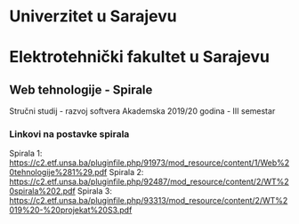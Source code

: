 # Univerzitet u Sarajevu
# Elektrotehnički fakultet u Sarajevu

## Web tehnologije - Spirale
Stručni studij - razvoj softvera
Akademska 2019/20 godina - III semestar
### Linkovi na postavke spirala

Spirala 1: https://c2.etf.unsa.ba/pluginfile.php/91973/mod_resource/content/1/Web%20tehnologije%281%29.pdf
Spirala 2: https://c2.etf.unsa.ba/pluginfile.php/92487/mod_resource/content/2/WT%20spirala%202.pdf
Spirala 3: https://c2.etf.unsa.ba/pluginfile.php/93313/mod_resource/content/2/WT%2019%20-%20projekat%20S3.pdf